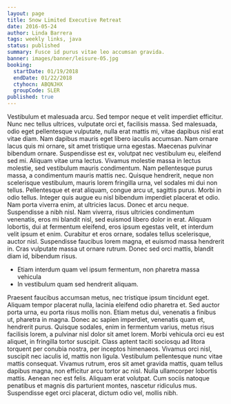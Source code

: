 ```yaml
---
layout: page
title: Snow Limited Executive Retreat
date: 2016-05-24
author: Linda Barrera
tags: weekly links, java
status: published
summary: Fusce id purus vitae leo accumsan gravida.
banner: images/banner/leisure-05.jpg
booking:
  startDate: 01/19/2018
  endDate: 01/22/2018
  ctyhocn: ABQNJHX
  groupCode: SLER
published: true
---
```

Vestibulum et malesuada arcu. Sed tempor neque et velit imperdiet efficitur. Nunc nec tellus ultrices, vulputate orci et, facilisis massa. Sed malesuada, odio eget pellentesque vulputate, nulla erat mattis mi, vitae dapibus nisl erat vitae diam. Nam dapibus mauris eget libero iaculis accumsan. Nam ornare lacus quis mi ornare, sit amet tristique urna egestas. Maecenas pulvinar bibendum ornare. Suspendisse est ex, volutpat nec vestibulum eu, eleifend sed mi. Aliquam vitae urna lectus.
Vivamus molestie massa in lectus molestie, sed vestibulum mauris condimentum. Nam pellentesque purus massa, a condimentum mauris mattis nec. Quisque hendrerit, neque non scelerisque vestibulum, mauris lorem fringilla urna, vel sodales mi dui non tellus. Pellentesque et erat aliquam, congue arcu ut, sagittis purus. Morbi in odio tellus. Integer quis augue eu nisl bibendum imperdiet placerat et odio. Nam porta viverra enim, at ultricies lacus. Donec et arcu neque. Suspendisse a nibh nisl. Nam viverra, risus ultricies condimentum venenatis, eros mi blandit nisl, sed euismod libero dolor in erat. Aliquam lobortis, dui at fermentum eleifend, eros ipsum egestas velit, et interdum velit ipsum et enim. Curabitur et eros ornare, sodales tellus scelerisque, auctor nisl. Suspendisse faucibus lorem magna, et euismod massa hendrerit in. Cras vulputate massa ut ornare rutrum. Donec sed orci mattis, blandit diam id, bibendum risus.

* Etiam interdum quam vel ipsum fermentum, non pharetra massa vehicula
* In vestibulum quam sed hendrerit aliquam.

Praesent faucibus accumsan metus, nec tristique ipsum tincidunt eget. Aliquam tempor placerat nulla, lacinia eleifend odio pharetra et. Sed auctor porta urna, eu porta risus mollis non. Etiam metus dui, venenatis a finibus ut, pharetra in magna. Donec ac sapien imperdiet, venenatis quam et, hendrerit purus. Quisque sodales, enim in fermentum varius, metus risus facilisis lorem, a pulvinar nisl dolor sit amet lorem. Morbi vehicula orci eu est aliquet, in fringilla tortor suscipit. Class aptent taciti sociosqu ad litora torquent per conubia nostra, per inceptos himenaeos. Vivamus orci nisl, suscipit nec iaculis id, mattis non ligula. Vestibulum pellentesque nunc vitae mattis consequat. Vivamus rutrum, eros sit amet gravida mattis, quam tellus dapibus magna, non efficitur arcu tortor ac nisl. Nulla ullamcorper lobortis mattis. Aenean nec est felis. Aliquam erat volutpat. Cum sociis natoque penatibus et magnis dis parturient montes, nascetur ridiculus mus. Suspendisse eget orci placerat, dictum odio vel, mollis nibh.
